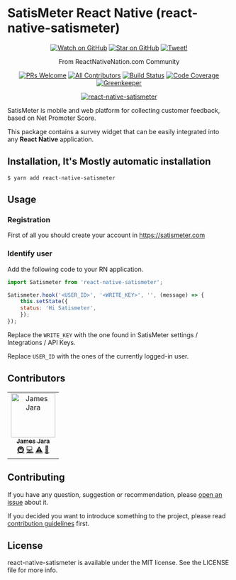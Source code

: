 # SatisMeter React Native (react-native-satismeter)


<p align="center">
<!-- START social-badges -->
<a href="https://github.com/React-Native-Nation/react-native-satismeter/watchers"><img src="https://img.shields.io/github/watchers/React-Native-Nation/react-native-satismeter.svg?style=social" alt="Watch on GitHub" /></a>
<a href="https://github.com/React-Native-Nation/react-native-satismeter/stargazers"><img src="https://img.shields.io/github/stars/React-Native-Nation/react-native-satismeter.svg?style=social" alt="Star on GitHub" /></a>
<a href="https://twitter.com/intent/tweet?text=Satismeter React Native Support! https://github.com/React-Native-Nation/react-native-satismeter"><img src="https://img.shields.io/twitter/url/https/github.com/React-Native-Nation/react-native-satismeter.svg?style=social" alt="Tweet!" /></a>
<!-- END social-badges -->
</p>

<p align="center">
<!-- START description -->
From ReactNativeNation.com Community
<!-- END description -->
</p>

<p align="center">
<!-- START status-badges -->
<a href="http://makeapullrequest.com"><img src="https://img.shields.io/badge/PRs-welcome-brightgreen.svg?style=flat-square" alt="PRs Welcome" /></a>
<a href="#contributors"><img src="https://img.shields.io/badge/all_contributors-7-blue.svg?style=flat-square" alt="All Contributors" /></a>
<a href="https://travis-ci.org/React-Native-Nation/react-native-satismeter"><img src="https://img.shields.io/travis/React-Native-Nation/react-native-satismeter.svg?style=flat-square" alt="Build Status" /></a>
<a href="https://codecov.io/github/React-Native-Nation/react-native-satismeter"><img src="https://img.shields.io/codecov/c/github/React-Native-Nation/react-native-satismeter.svg?style=flat-square" alt="Code Coverage" /></a>
<a href="https://greenkeeper.io"><img src="https://badges.greenkeeper.io/React-Native-Nation/react-native-satismeter.svg?style=flat-square" alt="Greenkeeper" /></a>
<!-- END status-badges -->
</p>

<p align="center">
<!-- START npm-badges -->
<a href="https://npmjs.com/package/react-native-satismeter"><img src="https://img.shields.io/npm/v/react-native-satismeter.svg?label=react-native-satismeter&style=flat-square" alt="react-native-satismeter"></a>
<!-- END npm-badges -->
</p>


SatisMeter is mobile and web platform for collecting customer feedback, based on Net Promoter Score. 

This package contains a survey widget that can be easily integrated into any **React Native** application.

## Installation,  It's Mostly automatic installation

`$ yarn add react-native-satismeter`

## Usage

### Registration

First of all you should create your account in https://satismeter.com

### Identify user

Add the following code to your RN application.


```javascript
import Satismeter from 'react-native-satismeter';

Satismeter.hook('<USER_ID>', '<WRITE_KEY>', '', (message) => {
    this.setState({
    status: 'Hi Satismeter',
    });
});
```

Replace the `WRITE_KEY` with the one found in SatisMeter settings / Integrations / API Keys.

Replace `USER_ID` with the ones of the currently logged-in user.


## Contributors

<!-- ALL-CONTRIBUTORS-LIST:START - Do not remove or modify this section -->
<!-- prettier-ignore -->
<table>
  <tr>
    <td align="center"><a href="https://jamesjara.me"><img src="https://avatars2.githubusercontent.com/u/780219?v=4" width="100px;" alt="James Jara"/><br /><sub><b>James Jara</b></sub></a><br /><a href="#infra-jamesjara" title="Infrastructure (Hosting, Build-Tools, etc)">🚇</a> <a href="https://github.com/React-Native-Nation/react-native-satismeter/commits?author=jamesjara" title="Code">💻</a> <a href="https://github.com/React-Native-Nation/react-native-satismeter/commits?author=jamesjara" title="Tests">⚠️</a> <a href="https://github.com/React-Native-Nation/react-native-satismeter/commits?author=jamesjara" title="Documentation">📖</a></td>
  </tr>
</table>

## Contributing

<!-- START contributing -->

If you have any question, suggestion or recommendation, please [open an issue](issues/new) about it.

If you decided you want to introduce something to the project, please read [contribution guidelines](./docs/contributing.md) first.


## License

react-native-satismeter is available under the MIT license. See the LICENSE file for more info.

